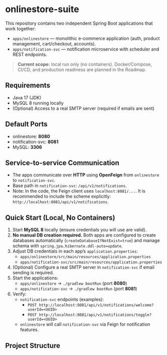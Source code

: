 # onlinestore-suite

This repository contains two independent Spring Boot applications that work together:

- `apps/onlinestore` — monolithic e-commerce application (auth, product management, cart/checkout, accounts).
- `apps/notification-svc` — notification microservice with scheduler and REST endpoints.

> **Current scope:** local run only (no containers). Docker/Compose, CI/CD, and production readiness are planned in the Roadmap.

## Requirements
- Java 17 (JDK)
- MySQL 8 running locally
- (Optional) Access to a real SMTP server (required if emails are sent)

## Default Ports
- onlinestore: **8080**
- notification-svc: **8081**
- MySQL: **3306**

## Service-to-service Communication
- The apps communicate over **HTTP** using **OpenFeign** from `onlinestore` to `notification-svc`.
- Base path in `notification-svc`: `/api/v1/notifications`.
- Note: In the code, the Feign client uses `localhost:8081/...`. It is recommended to include the scheme explicitly: `http://localhost:8081/api/v1/notifications`.

## Quick Start (Local, No Containers)
1. Start **MySQL 8** locally (ensure credentials you will use are valid).
2. **No manual DB creation required.** Both apps are configured to create databases automatically (`createDatabaseIfNotExist=true`) and manage schema with `spring.jpa.hibernate.ddl-auto=update`.
3. Adjust DB credentials in each app’s `application.properties`:
   - `apps/onlinestore/src/main/resources/application.properties`
   - `apps/notification-svc/src/main/resources/application.properties`
4. (Optional) Configure a real SMTP server in `notification-svc` if email sending is required.
5. Start the applications:
   - `apps/onlinestore` → `./gradlew bootRun` (port **8080**)
   - `apps/notification-svc` → `./gradlew bootRun` (port **8081**)
6. Verify:
   - `notification-svc` endpoints (examples):  
     - `POST http://localhost:8081/api/v1/notifications/welcome?userId=<UUID>`
     - `POST http://localhost:8081/api/v1/notifications/toggle?userId=<UUID>`
   - `onlinestore` will call `notification-svc` via Feign for notification features.

## Project Structure
